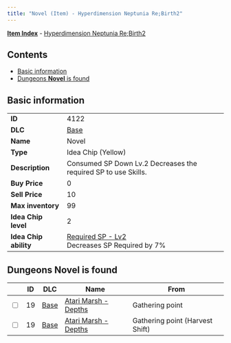 ```yaml
---
title: "Novel (Item) - Hyperdimension Neptunia Re;Birth2"
---
```


[**Item Index**](/neptunia/rb2/item/index.html) - [Hyperdimension Neptunia Re;Birth2](/neptunia/rb2)

## Contents

- [Basic information](#basic-information)
- [Dungeons **Novel** is found](#dungeons-novel-is-found)

## Basic information

|   |   |
| -- | -- |
| **ID** | 4122 |
| **DLC** | [Base](/neptunia/rb2/dlc/0-base.html) |
| **Name** | Novel |
| **Type** | Idea Chip (Yellow) |
| **Description** | Consumed SP Down Lv.2 Decreases the required SP to use Skills. |
| **Buy Price** | 0 |
| **Sell Price** | 10 |
| **Max inventory** | 99 |
| **Idea Chip level** | 2 |
| **Idea Chip ability** | [Required SP - Lv2](/neptunia/rb2/ability/0-9521-required-sp-lv2.html)<br />Decreases SP Required by 7% |

## Dungeons **Novel** is found

|    | ID | DLC | Name | From |
| -- | -- | --- | ---- | ---- |
| <input type="checkbox" id="rb2-dungeon-0-19" class="trackbox" /> | 19 | [Base](/neptunia/rb2/dlc/0-base.html) | [Atari Marsh - Depths](/neptunia/rb2/dungeon/0-19-atari-marsh-depths.html) | Gathering point |
| <input type="checkbox" id="rb2-dungeon-0-19" class="trackbox" /> | 19 | [Base](/neptunia/rb2/dlc/0-base.html) | [Atari Marsh - Depths](/neptunia/rb2/dungeon/0-19-atari-marsh-depths.html) | Gathering point (Harvest Shift) |
